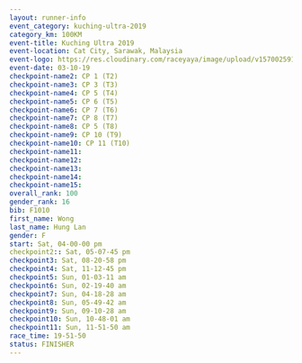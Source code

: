 ```yaml
---
layout: runner-info 
event_category: kuching-ultra-2019 
category_km: 100KM 
event-title: Kuching Ultra 2019
event-location: Cat City, Sarawak, Malaysia 
event-logo: https://res.cloudinary.com/raceyaya/image/upload/v1570025915/logo/kuching_ultra_jsvtue.jpg 
event-date: 03-10-19 
checkpoint-name2: CP 1 (T2) 
checkpoint-name3: CP 3 (T3) 
checkpoint-name4: CP 5 (T4) 
checkpoint-name5: CP 6 (T5) 
checkpoint-name6: CP 7 (T6) 
checkpoint-name7: CP 8 (T7) 
checkpoint-name8: CP 5 (T8) 
checkpoint-name9: CP 10 (T9) 
checkpoint-name10: CP 11 (T10) 
checkpoint-name11:  
checkpoint-name12: 
checkpoint-name13: 
checkpoint-name14: 
checkpoint-name15: 
overall_rank: 100
gender_rank: 16
bib: F1010
first_name: Wong
last_name: Hung Lan
gender: F
start: Sat, 04-00-00 pm
checkpoint2:: Sat, 05-07-45 pm
checkpoint3: Sat, 08-20-58 pm
checkpoint4: Sat, 11-12-45 pm
checkpoint5: Sun, 01-03-11 am
checkpoint6: Sun, 02-19-40 am
checkpoint7: Sun, 04-18-28 am
checkpoint8: Sun, 05-49-42 am
checkpoint9: Sun, 09-10-28 am
checkpoint10: Sun, 10-48-01 am
checkpoint11: Sun, 11-51-50 am
race_time: 19-51-50
status: FINISHER
---
```

